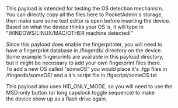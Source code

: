 This payload is intended for testing the OS detection mechanism.  
You can directly copy all the files here to PocketAdmin's storage,  
then make sure some text editor is open before inserting the device.  
Based on what the device thinks your OS is, it will type in  
"WINDOWS/LINUX/MAC/OTHER machine detected!"  
  
Since this payload does enable the fingerprinter, you will need to  
have a fingerprint database in /fingerdb/ directory on the device.  
Some example fingerprints are available in this payload directory,  
but it might be necessary to add your own fingerprint files there.  
To add a new OS called "someOS" you would place it's .fgp files in  
/fingerdb/someOS/ and a it's script file in /fgscript/someOS.txt  
  
This payload also uses HID_ONLY_MODE, so you will need to use the  
MSD-only button (or long capslock toggle sequence) to make  
the device show up as a flash drive again.  
  